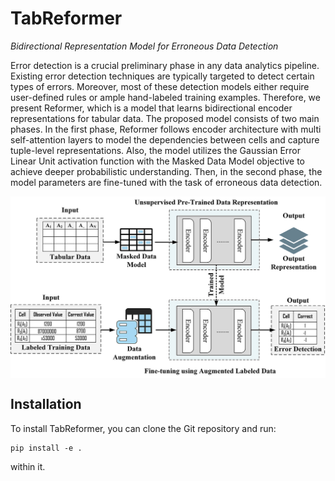 # TabReformer
*Bidirectional Representation Model for Erroneous Data Detection*

Error detection is a crucial preliminary phase in any data analytics pipeline. Existing error detection techniques are typically targeted to detect certain types of errors. Moreover, most of these detection models either require user-defined rules or ample hand-labeled training examples. Therefore, we present Reformer, which is a model that learns bidirectional encoder representations for tabular data. The proposed model consists of two main phases. In the first phase, Reformer follows encoder architecture with multi self-attention layers to model the dependencies between cells and capture tuple-level representations. Also, the model utilizes the Gaussian Error Linear Unit activation function with the Masked Data Model objective to achieve deeper probabilistic understanding. Then, in the second phase, the model parameters are fine-tuned with the task of erroneous data detection. 

<p></p>
<p align="center">
<img src="./images/tabreformer.jpg" align="center" width="700">
</p>
<p></p>

## Installation

To install TabReformer, you can clone the Git repository and run:

    pip install -e .

within it.
